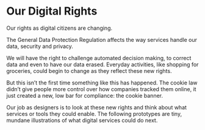 # Our Digital Rights

Our rights as digital citizens are changing.

The General Data Protection Regulation affects the way services handle our data, security and privacy. 

We will have the right to challenge automated decision making, to correct data and even to have our data erased. Everyday activities, like shopping for groceries, could begin to change as they reflect these new rights. 

But this isn’t the first time something like this has happened. The cookie law didn’t give people more control over how companies tracked them online, it just created a new, low bar for compliance: the cookie banner.

Our job as designers is to look at these new rights and think about what services or tools they could enable. The following prototypes are tiny, mundane illustrations of what digital services could do next.